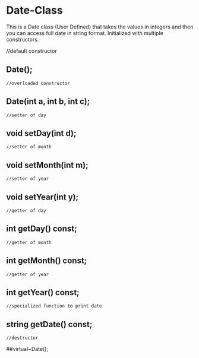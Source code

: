 # Date-Class
This is a Date class (User Defined) that takes the values in integers and then you can access full date in string format. Initialized with multiple constructors.

//default constructor
## Date();
	//overloaded constructor
## Date(int a, int b, int c);
	//setter of day
## void setDay(int d);
	//setter of month
## void setMonth(int m);
	//setter of year
## void setYear(int y);
	//getter of day
## int getDay() const;
	//getter of month
## int getMonth() const;
	//getter of year
## int getYear() const;
	//specialized function to print date
## string getDate() const;
	//destructor
##virtual~Date();
